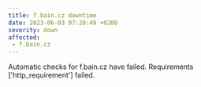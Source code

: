 ```yaml
---
title: f.bain.cz downtime
date: 2023-06-03 07:20:49 +0200
severity: down
affected:
 - f.bain.cz
---
```

Automatic checks for f.bain.cz have failed. Requirements ['http_requirement'] failed.
